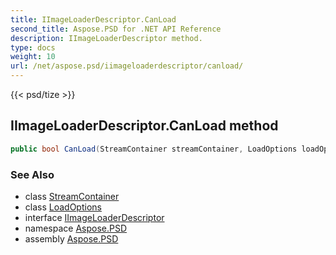 ```yaml
---
title: IImageLoaderDescriptor.CanLoad
second_title: Aspose.PSD for .NET API Reference
description: IImageLoaderDescriptor method. 
type: docs
weight: 10
url: /net/aspose.psd/iimageloaderdescriptor/canload/
---
```

{{< psd/tize >}}
## IImageLoaderDescriptor.CanLoad method

```csharp
public bool CanLoad(StreamContainer streamContainer, LoadOptions loadOptions)
```

### See Also

* class [StreamContainer](../../streamcontainer/)
* class [LoadOptions](../../loadoptions/)
* interface [IImageLoaderDescriptor](../)
* namespace [Aspose.PSD](../../iimageloaderdescriptor/)
* assembly [Aspose.PSD](../../../)


